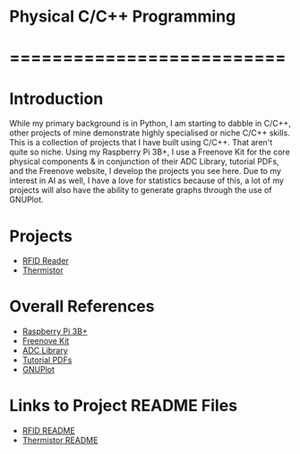 # Physical C/C++ Programming
# ==========================
# Introduction
While my primary background is in Python, I am starting to dabble in C/C++, other projects of mine demonstrate highly 
specialised or niche C/C++ skills. This is a collection of projects that I have built using C/C++. That aren't 
quite so niche. Using my Raspberry Pi 3B+, I use a Freenove Kit for the core physical components & in conjunction of their
ADC Library, tutorial PDFs, and the Freenove website, I develop the projects you see here. Due to my interest in AI as well,
I have a love for statistics because of this, a lot of my projects will also have the ability to generate graphs through the 
use of GNUPlot.
# Projects
- [RFID Reader](https://github.com/Scot-Survivor/RaspberryPiPhysicalProgramming/tree/master/RFID)
- [Thermistor](https://github.com/Scot-Survivor/RaspberryPiPhysicalProgramming/tree/master/Thermistor)

# Overall References
- [Raspberry Pi 3B+](https://www.raspberrypi.org/products/raspberry-pi-3-model-b/)
- [Freenove Kit](https://www.freenove.com/products/kit/index.html)
- [ADC Library](https://github.com/Freenove/Freenove_Ultimate_Starter_Kit_for_Raspberry_Pi/tree/master/Libs/C-Libs/ADCDevice)
- [Tutorial PDFs](https://github.com/Freenove/Freenove_RFID_Starter_Kit/blob/master/Tutorial.pdf)
- [GNUPlot](https://www.gnuplot.info/)

# Links to Project README Files
- [RFID README](https://github.com/Scot-Survivor/RaspberryPiPhysicalProgramming/blob/master/RFID/README.md)
- [Thermistor README](https://github.com/Scot-Survivor/RaspberryPiPhysicalProgramming/blob/master/Thermistor/README.md)